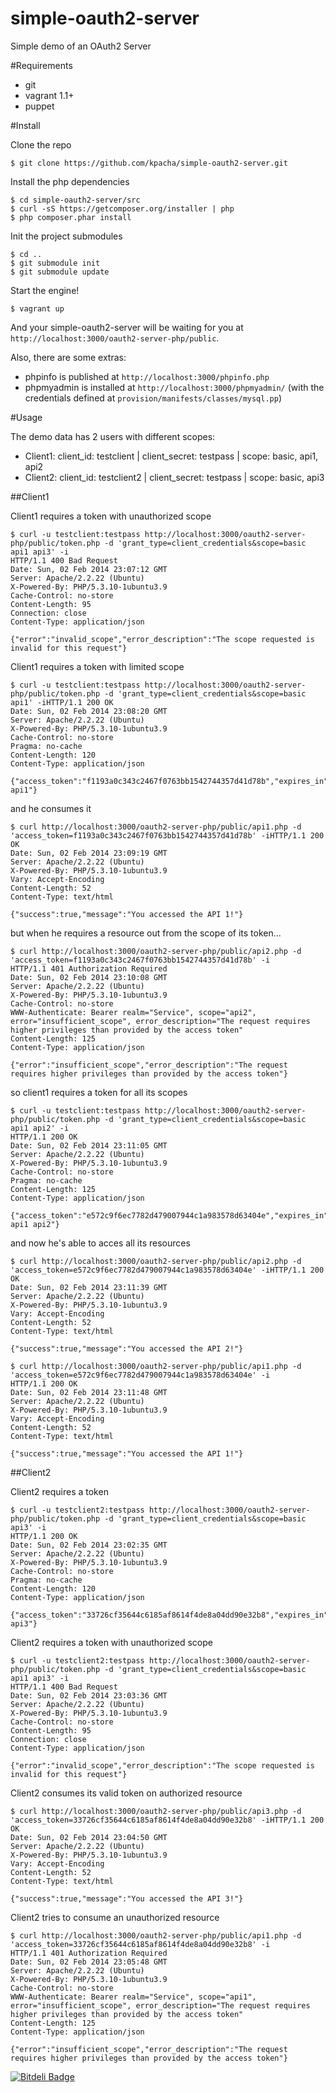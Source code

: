 simple-oauth2-server
====

Simple demo of an OAuth2 Server 

#Requirements

* git
* vagrant 1.1+
* puppet

#Install

Clone the repo

	$ git clone https://github.com/kpacha/simple-oauth2-server.git

Install the php dependencies

	$ cd simple-oauth2-server/src
	$ curl -sS https://getcomposer.org/installer | php
	$ php composer.phar install

Init the project submodules

	$ cd ..
	$ git submodule init
	$ git submodule update

Start the engine!

	$ vagrant up

And your simple-oauth2-server will be waiting for you at `http://localhost:3000/oauth2-server-php/public`.

Also, there are some extras:

* phpinfo is published at `http://localhost:3000/phpinfo.php`
* phpmyadmin is installed at `http://localhost:3000/phpmyadmin/` (with the credentials defined at `provision/manifests/classes/mysql.pp`)

#Usage

The demo data has 2 users with different scopes:

* Client1: client_id: testclient  | client_secret: testpass | scope: basic, api1, api2
* Client2: client_id: testclient2 | client_secret: testpass | scope: basic, api3

##Client1 

Client1 requires a token with unauthorized scope

	$ curl -u testclient:testpass http://localhost:3000/oauth2-server-php/public/token.php -d 'grant_type=client_credentials&scope=basic api1 api3' -i
	HTTP/1.1 400 Bad Request
	Date: Sun, 02 Feb 2014 23:07:12 GMT
	Server: Apache/2.2.22 (Ubuntu)
	X-Powered-By: PHP/5.3.10-1ubuntu3.9
	Cache-Control: no-store
	Content-Length: 95
	Connection: close
	Content-Type: application/json

	{"error":"invalid_scope","error_description":"The scope requested is invalid for this request"}

Client1 requires a token with limited scope

	$ curl -u testclient:testpass http://localhost:3000/oauth2-server-php/public/token.php -d 'grant_type=client_credentials&scope=basic api1' -iHTTP/1.1 200 OK
	Date: Sun, 02 Feb 2014 23:08:20 GMT
	Server: Apache/2.2.22 (Ubuntu)
	X-Powered-By: PHP/5.3.10-1ubuntu3.9
	Cache-Control: no-store
	Pragma: no-cache
	Content-Length: 120
	Content-Type: application/json

	{"access_token":"f1193a0c343c2467f0763bb1542744357d41d78b","expires_in":3600,"token_type":"Bearer","scope":"basic api1"}

and he consumes it

	$ curl http://localhost:3000/oauth2-server-php/public/api1.php -d 'access_token=f1193a0c343c2467f0763bb1542744357d41d78b' -iHTTP/1.1 200 OK
	Date: Sun, 02 Feb 2014 23:09:19 GMT
	Server: Apache/2.2.22 (Ubuntu)
	X-Powered-By: PHP/5.3.10-1ubuntu3.9
	Vary: Accept-Encoding
	Content-Length: 52
	Content-Type: text/html

	{"success":true,"message":"You accessed the API 1!"}

but when he requires a resource out from the scope of its token...

	$ curl http://localhost:3000/oauth2-server-php/public/api2.php -d 'access_token=f1193a0c343c2467f0763bb1542744357d41d78b' -i
	HTTP/1.1 401 Authorization Required
	Date: Sun, 02 Feb 2014 23:10:08 GMT
	Server: Apache/2.2.22 (Ubuntu)
	X-Powered-By: PHP/5.3.10-1ubuntu3.9
	Cache-Control: no-store
	WWW-Authenticate: Bearer realm="Service", scope="api2", error="insufficient_scope", error_description="The request requires higher privileges than provided by the access token"
	Content-Length: 125
	Content-Type: application/json

	{"error":"insufficient_scope","error_description":"The request requires higher privileges than provided by the access token"}

so client1 requires a token for all its scopes

	$ curl -u testclient:testpass http://localhost:3000/oauth2-server-php/public/token.php -d 'grant_type=client_credentials&scope=basic api1 api2' -i
	HTTP/1.1 200 OK
	Date: Sun, 02 Feb 2014 23:11:05 GMT
	Server: Apache/2.2.22 (Ubuntu)
	X-Powered-By: PHP/5.3.10-1ubuntu3.9
	Cache-Control: no-store
	Pragma: no-cache
	Content-Length: 125
	Content-Type: application/json

	{"access_token":"e572c9f6ec7782d479007944c1a983578d63404e","expires_in":3600,"token_type":"Bearer","scope":"basic api1 api2"}

and now he's able to acces all its resources

	$ curl http://localhost:3000/oauth2-server-php/public/api2.php -d 'access_token=e572c9f6ec7782d479007944c1a983578d63404e' -iHTTP/1.1 200 OK
	Date: Sun, 02 Feb 2014 23:11:39 GMT
	Server: Apache/2.2.22 (Ubuntu)
	X-Powered-By: PHP/5.3.10-1ubuntu3.9
	Vary: Accept-Encoding
	Content-Length: 52
	Content-Type: text/html

	{"success":true,"message":"You accessed the API 2!"}

	$ curl http://localhost:3000/oauth2-server-php/public/api1.php -d 'access_token=e572c9f6ec7782d479007944c1a983578d63404e' -i
	HTTP/1.1 200 OK
	Date: Sun, 02 Feb 2014 23:11:48 GMT
	Server: Apache/2.2.22 (Ubuntu)
	X-Powered-By: PHP/5.3.10-1ubuntu3.9
	Vary: Accept-Encoding
	Content-Length: 52
	Content-Type: text/html

	{"success":true,"message":"You accessed the API 1!"}

##Client2

Client2 requires a token

	$ curl -u testclient2:testpass http://localhost:3000/oauth2-server-php/public/token.php -d 'grant_type=client_credentials&scope=basic api3' -i
	HTTP/1.1 200 OK
	Date: Sun, 02 Feb 2014 23:02:35 GMT
	Server: Apache/2.2.22 (Ubuntu)
	X-Powered-By: PHP/5.3.10-1ubuntu3.9
	Cache-Control: no-store
	Pragma: no-cache
	Content-Length: 120
	Content-Type: application/json

	{"access_token":"33726cf35644c6185af8614f4de8a04dd90e32b8","expires_in":3600,"token_type":"Bearer","scope":"basic api3"}

Client2 requires a token with unauthorized scope

	$ curl -u testclient2:testpass http://localhost:3000/oauth2-server-php/public/token.php -d 'grant_type=client_credentials&scope=basic api1 api3' -i
	HTTP/1.1 400 Bad Request
	Date: Sun, 02 Feb 2014 23:03:36 GMT
	Server: Apache/2.2.22 (Ubuntu)
	X-Powered-By: PHP/5.3.10-1ubuntu3.9
	Cache-Control: no-store
	Content-Length: 95
	Connection: close
	Content-Type: application/json

	{"error":"invalid_scope","error_description":"The scope requested is invalid for this request"}

Client2 consumes its valid token on authorized resource

	$ curl http://localhost:3000/oauth2-server-php/public/api3.php -d 'access_token=33726cf35644c6185af8614f4de8a04dd90e32b8' -iHTTP/1.1 200 OK
	Date: Sun, 02 Feb 2014 23:04:50 GMT
	Server: Apache/2.2.22 (Ubuntu)
	X-Powered-By: PHP/5.3.10-1ubuntu3.9
	Vary: Accept-Encoding
	Content-Length: 52
	Content-Type: text/html

	{"success":true,"message":"You accessed the API 3!"}

Client2 tries to consume an unauthorized resource

	$ curl http://localhost:3000/oauth2-server-php/public/api1.php -d 'access_token=33726cf35644c6185af8614f4de8a04dd90e32b8' -i
	HTTP/1.1 401 Authorization Required
	Date: Sun, 02 Feb 2014 23:05:48 GMT
	Server: Apache/2.2.22 (Ubuntu)
	X-Powered-By: PHP/5.3.10-1ubuntu3.9
	Cache-Control: no-store
	WWW-Authenticate: Bearer realm="Service", scope="api1", error="insufficient_scope", error_description="The request requires higher privileges than provided by the access token"
	Content-Length: 125
	Content-Type: application/json

	{"error":"insufficient_scope","error_description":"The request requires higher privileges than provided by the access token"}

[![Bitdeli Badge](https://d2weczhvl823v0.cloudfront.net/kpacha/simple-oauth2-server/trend.png)](https://bitdeli.com/free "Bitdeli Badge")